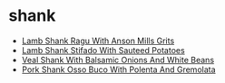 # shank

 * [Lamb Shank Ragu With Anson Mills Grits](index/l/lamb-shank-ragu-with-anson-mills-grits-355529.json)
 * [Lamb Shank Stifado With Sauteed Potatoes](index/l/lamb-shank-stifado-with-sauteed-potatoes-11390.json)
 * [Veal Shank With Balsamic Onions And White Beans](index/v/veal-shank-with-balsamic-onions-and-white-beans-206.json)
 * [Pork Shank Osso Buco With Polenta And Gremolata](index/p/pork-shank-osso-buco-with-polenta-and-gremolata.json)
